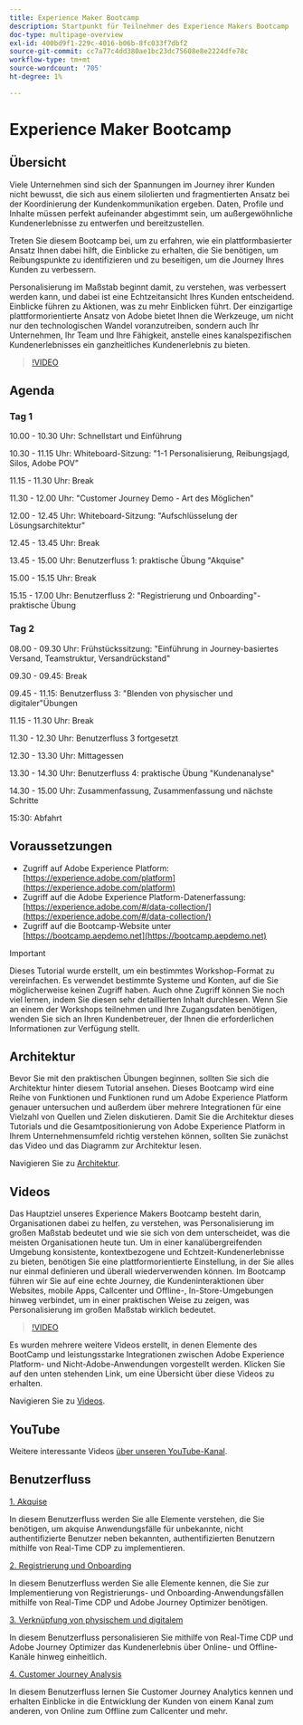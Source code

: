 ```yaml
---
title: Experience Maker Bootcamp
description: Startpunkt für Teilnehmer des Experience Makers Bootcamp
doc-type: multipage-overview
exl-id: 400bd9f1-229c-4016-b06b-8fc033f7dbf2
source-git-commit: cc7a77c4dd380ae1bc23dc75608e8e2224dfe78c
workflow-type: tm+mt
source-wordcount: '705'
ht-degree: 1%

---
```


# Experience Maker Bootcamp

## Übersicht

Viele Unternehmen sind sich der Spannungen im Journey ihrer Kunden nicht bewusst, die sich aus einem silolierten und fragmentierten Ansatz bei der Koordinierung der Kundenkommunikation ergeben. Daten, Profile und Inhalte müssen perfekt aufeinander abgestimmt sein, um außergewöhnliche Kundenerlebnisse zu entwerfen und bereitzustellen.

Treten Sie diesem Bootcamp bei, um zu erfahren, wie ein plattformbasierter Ansatz Ihnen dabei hilft, die Einblicke zu erhalten, die Sie benötigen, um Reibungspunkte zu identifizieren und zu beseitigen, um die Journey Ihres Kunden zu verbessern.

Personalisierung im Maßstab beginnt damit, zu verstehen, was verbessert werden kann, und dabei ist eine Echtzeitansicht Ihres Kunden entscheidend. Einblicke führen zu Aktionen, was zu mehr Einblicken führt. Der einzigartige plattformorientierte Ansatz von Adobe bietet Ihnen die Werkzeuge, um nicht nur den technologischen Wandel voranzutreiben, sondern auch Ihr Unternehmen, Ihr Team und Ihre Fähigkeit, anstelle eines kanalspezifischen Kundenerlebnisses ein ganzheitliches Kundenerlebnis zu bieten.

>[!VIDEO](https://video.tv.adobe.com/v/344962?quality=12&enable=on)

## Agenda

### Tag 1

10.00 - 10.30 Uhr: Schnellstart und Einführung

10.30 - 11.15 Uhr: Whiteboard-Sitzung: &quot;1-1 Personalisierung, Reibungsjagd, Silos, Adobe POV&quot;

11.15 - 11.30 Uhr: Break

11.30 - 12.00 Uhr: &quot;Customer Journey Demo - Art des Möglichen&quot;

12.00 - 12.45 Uhr: Whiteboard-Sitzung: &quot;Aufschlüsselung der Lösungsarchitektur&quot;

12.45 - 13.45 Uhr: Break

13.45 - 15.00 Uhr: Benutzerfluss 1: praktische Übung &quot;Akquise&quot;

15.00 - 15.15 Uhr: Break

15.15 - 17.00 Uhr: Benutzerfluss 2: &quot;Registrierung und Onboarding&quot;-praktische Übung

### Tag 2

08.00 - 09.30 Uhr: Frühstückssitzung: &quot;Einführung in Journey-basiertes Versand, Teamstruktur, Versandrückstand&quot;

09.30 - 09.45: Break

09.45 - 11.15: Benutzerfluss 3: &quot;Blenden von physischer und digitaler&quot;Übungen

11.15 - 11.30 Uhr: Break

11.30 - 12.30 Uhr: Benutzerfluss 3 fortgesetzt

12.30 - 13.30 Uhr: Mittagessen

13.30 - 14.30 Uhr: Benutzerfluss 4: praktische Übung &quot;Kundenanalyse&quot;

14.30 - 15.00 Uhr: Zusammenfassung, Zusammenfassung und nächste Schritte

15:30: Abfahrt

## Voraussetzungen

- Zugriff auf Adobe Experience Platform: [https://experience.adobe.com/platform](https://experience.adobe.com/platform)
- Zugriff auf die Adobe Experience Platform-Datenerfassung: [https://experience.adobe.com/#/data-collection/](https://experience.adobe.com/#/data-collection/)
- Zugriff auf die Bootcamp-Website unter [https://bootcamp.aepdemo.net](https://bootcamp.aepdemo.net)

>[!IMPORTANT]
>
>Dieses Tutorial wurde erstellt, um ein bestimmtes Workshop-Format zu vereinfachen. Es verwendet bestimmte Systeme und Konten, auf die Sie möglicherweise keinen Zugriff haben. Auch ohne Zugriff können Sie noch viel lernen, indem Sie diesen sehr detaillierten Inhalt durchlesen. Wenn Sie an einem der Workshops teilnehmen und Ihre Zugangsdaten benötigen, wenden Sie sich an Ihren Kundenbetreuer, der Ihnen die erforderlichen Informationen zur Verfügung stellt.

## Architektur

Bevor Sie mit den praktischen Übungen beginnen, sollten Sie sich die Architektur hinter diesem Tutorial ansehen. Dieses Bootcamp wird eine Reihe von Funktionen und Funktionen rund um Adobe Experience Platform genauer untersuchen und außerdem über mehrere Integrationen für eine Vielzahl von Quellen und Zielen diskutieren. Damit Sie die Architektur dieses Tutorials und die Gesamtpositionierung von Adobe Experience Platform in Ihrem Unternehmensumfeld richtig verstehen können, sollten Sie zunächst das Video und das Diagramm zur Architektur lesen.

Navigieren Sie zu [Architektur](https://experienceleague.adobe.com/docs/platform-learn/comprehensive-technical-tutorial-v22/architecture.html?lang=en).

## Videos

Das Hauptziel unseres Experience Makers Bootcamp besteht darin, Organisationen dabei zu helfen, zu verstehen, was Personalisierung im großen Maßstab bedeutet und wie sie sich von dem unterscheidet, was die meisten Organisationen heute tun. Um in einer kanalübergreifenden Umgebung konsistente, kontextbezogene und Echtzeit-Kundenerlebnisse zu bieten, benötigen Sie eine plattformorientierte Einstellung, in der Sie alles nur einmal definieren und überall wiederverwenden können. Im Bootcamp führen wir Sie auf eine echte Journey, die Kundeninteraktionen über Websites, mobile Apps, Callcenter und Offline-, In-Store-Umgebungen hinweg verbindet, um in einer praktischen Weise zu zeigen, was Personalisierung im großen Maßstab wirklich bedeutet.

>[!VIDEO](https://video.tv.adobe.com/v/345446?quality=12&enable=on)

Es wurden mehrere weitere Videos erstellt, in denen Elemente des BootCamp und leistungsstarke Integrationen zwischen Adobe Experience Platform- und Nicht-Adobe-Anwendungen vorgestellt werden. Klicken Sie auf den unten stehenden Link, um eine Übersicht über diese Videos zu erhalten.

Navigieren Sie zu [Videos](https://experienceleague.adobe.com/docs/platform-learn/comprehensive-technical-tutorial-v22/videos.html?lang=en).

## YouTube

Weitere interessante Videos [über unseren YouTube-Kanal](https://www.youtube.com/channel/UCUKG2dkZ9pYuZUPebQ21jUw).

## Benutzerfluss

[1. Akquise](./uc/uc1/uc1.md)

In diesem Benutzerfluss werden Sie alle Elemente verstehen, die Sie benötigen, um akquise Anwendungsfälle für unbekannte, nicht authentifizierte Benutzer neben bekannten, authentifizierten Benutzern mithilfe von Real-Time CDP zu implementieren.

[2. Registrierung und Onboarding](./uc/uc2/uc2.md)

In diesem Benutzerfluss werden Sie alle Elemente kennen, die Sie zur Implementierung von Registrierungs- und Onboarding-Anwendungsfällen mithilfe von Real-Time CDP und Adobe Journey Optimizer benötigen.

[3. Verknüpfung von physischem und digitalem](./uc/uc3/uc3.md)

In diesem Benutzerfluss personalisieren Sie mithilfe von Real-Time CDP und Adobe Journey Optimizer das Kundenerlebnis über Online- und Offline-Kanäle hinweg einheitlich.

[4. Customer Journey Analysis](./uc/uc4/uc4.md)

In diesem Benutzerfluss lernen Sie Customer Journey Analytics kennen und erhalten Einblicke in die Entwicklung der Kunden von einem Kanal zum anderen, von Online zum Offline zum Callcenter und mehr.
